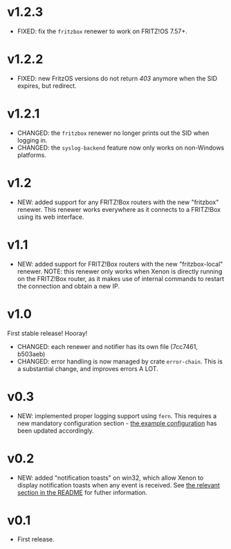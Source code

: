 # v1.2.3

- FIXED: fix the `fritzbox` renewer to work on FRITZ!OS 7.57+.

# v1.2.2

- FIXED: new FritzOS versions do not return _403_ anymore when the SID expires, but redirect.

# v1.2.1

- CHANGED: the `fritzbox` renewer no longer prints out the SID when logging in.
- CHANGED: the `syslog-backend` feature now only works on non-Windows platforms.

# v1.2

- NEW: added support for any FRITZ!Box routers with the new "fritzbox" renewer.
       This renewer works everywhere as it connects to a FRITZ!Box using its web interface.

# v1.1

- NEW: added support for FRITZ!Box routers with the new "fritzbox-local" renewer.
       NOTE: this renewer only works when Xenon is directly running on the FRITZ!Box router, as it
       makes use of internal commands to restart the connection and obtain a new IP.

# v1.0

First stable release! Hooray!

- CHANGED: each renewer and notifier has its own file (7cc7461, b503aeb)
- CHANGED: error handling is now managed by crate `error-chain`. This is a substantial change,
  and improves errors A LOT.

# v0.3

- NEW: implemented proper logging support using `fern`. This requires a new mandatory configuration
  section - [the example configuration](config.example.toml) has been updated accordingly.

# v0.2

- NEW: added "notification toasts" on win32, which allow Xenon to display notification toasts
  when any event is received. See
  [the relevant section in the README](README.md#notification-toasts) for futher information.

# v0.1

- First release.
